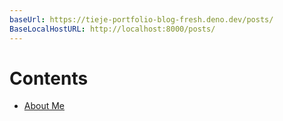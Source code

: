 ```yaml
---
baseUrl: https://tieje-portfolio-blog-fresh.deno.dev/posts/
BaseLocalHostURL: http://localhost:8000/posts/
---
```


# Contents

- [About Me](https://tieje-portfolio-blog-fresh.deno.dev/posts/about-me)
  <!-- localhost testing -->
    <!--
    - [Introduction](http://localhost:8000/posts/intro)

    -->
